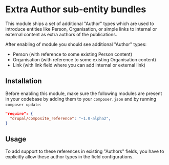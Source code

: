 # Extra Author sub-entity bundles

This module ships a set of additional "Author" types which are used to introduce entities like Person, Organisation, or simple links to internal or external content as extra authors of the publications.

After enabling of module you should see additional "Author" types:
- Person (with reference to some existing Person content)
- Organisation (with reference to some existing Organisation content)
- Link (with link field where you can add internal or external link)

## Installation

Before enabling this module, make sure the following modules are present in your codebase by adding them to your
`composer.json` and by running `composer update`:

```json
"require": {
  "drupal/composite_reference": "~1.0-alpha2",
}
```

## Usage
To add support to these references in existing "Authors" fields, you have to explicitly allow these author types in the field configurations.
